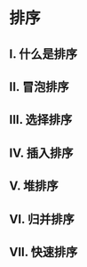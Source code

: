 # 排序

## I. 什么是排序



## II. 冒泡排序



## III. 选择排序



## IV. 插入排序



## V. 堆排序



## VI. 归并排序



## VII. 快速排序
